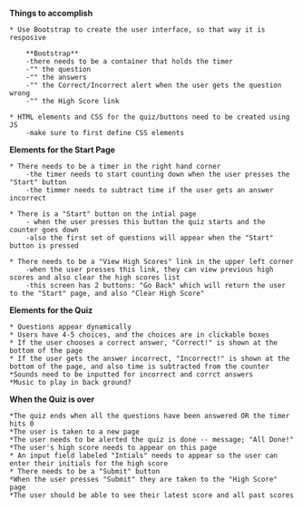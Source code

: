 **Things to accomplish**

    * Use Bootstrap to create the user interface, so that way it is resposive 

        **Bootstrap**
        -there needs to be a container that holds the timer
        -"" the question
        -"" the answers
        -"" the Correct/Incorrect alert when the user gets the question wrong
        -"" the High Score link 

    * HTML elements and CSS for the quiz/buttons need to be created using JS
        -make sure to first define CSS elements 

 
 **Elements for the Start Page**

    * There needs to be a timer in the right hand corner 
        -the timer needs to start counting down when the user presses the "Start" button
        -the timmer needs to subtract time if the user gets an answer incorrect

    * There is a "Start" button on the intial page
        - when the user presses this button the quiz starts and the counter goes down
        -also the first set of questions will appear when the "Start" button is pressed 

    * There needs to be a "View High Scores" link in the upper left corner
        -when the user presses this link, they can view previous high scores and also clear the high scores list
        -this screen has 2 buttons: "Go Back" which will return the user to the "Start" page, and also "Clear High Score"


**Elements for the Quiz**

    * Questions appear dynamically
    * Users have 4-5 choices, and the choices are in clickable boxes
    * If the user chooses a correct answer, "Correct!" is shown at the  bottom of the page
    * If the user gets the answer incorrect, "Incorrect!" is shown at the bottom of the page, and also time is subtracted from the counter 
    *Sounds need to be inputted for incorrect and corrct answers
    *Music to play in back ground?

**When the Quiz is over**

    *The quiz ends when all the questions have been answered OR the timer hits 0
    *The user is taken to a new page
    *The user needs to be alerted the quiz is done -- message; "All Done!"
    *The user's high score needs to appear on this page
    * An input field labeled "Intials" needs to appear so the user can enter their initials for the high score
    * There needs to be a "Submit" button
    *When the user presses "Submit" they are taken to the "High Score" page 
    *The user should be able to see their latest score and all past scores 

    
